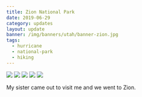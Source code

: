 ```yaml
---
title: Zion National Park
date: 2019-06-29
category: updates
layout: update
banner: /img/banners/utah/banner-zion.jpg
tags:
  - hurricane
  - national-park
  - hiking
---
```


<div class="img-slider">
    <img src="{{ site.cdn }}/img/updates/utah/zion-np/zion-1.jpg">
    <img src="{{ site.cdn }}/img/updates/utah/zion-np/zion-2.jpg">
    <img src="{{ site.cdn }}/img/updates/utah/zion-np/zion-3.jpg">
    <img src="{{ site.cdn }}/img/updates/utah/zion-np/zion-4.jpg">
    <img src="{{ site.cdn }}/img/updates/utah/zion-np/zion-5.jpg">
</div>

<p class="text-center">
    My sister came out to visit me and we went to Zion.
</p>

